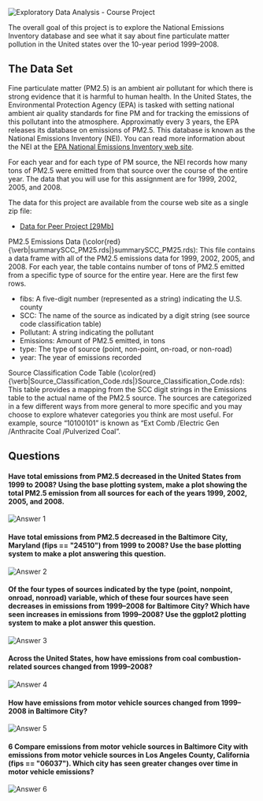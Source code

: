 ![Exploratory Data Analysis - Course Project](./assets/cover.jpg)

The overall goal of this project is to explore the National Emissions Inventory database and see what it say about fine particulate matter pollution in the United states over the 10-year period 1999–2008.

## The Data Set

Fine particulate matter (PM2.5) is an ambient air pollutant for which there is strong evidence that it is harmful to human health. In the United States, the Environmental Protection Agency (EPA) is tasked with setting national ambient air quality standards for fine PM and for tracking the emissions of this pollutant into the atmosphere. Approximatly every 3 years, the EPA releases its database on emissions of PM2.5. This database is known as the National Emissions Inventory (NEI). You can read more information about the NEI at the <a href="http://www.epa.gov/ttn/chief/eiinformation.html">EPA National Emissions Inventory web site</a>.

For each year and for each type of PM source, the NEI records how many tons of PM2.5 were emitted from that source over the course of the entire year. The data that you will use for this assignment are for 1999, 2002, 2005, and 2008.

The data for this project are available from the course web site as a single zip file:

<ul>
  <li><a href="https://d396qusza40orc.cloudfront.net/exdata%2Fdata%2FNEI_data.zip">Data for Peer Project [29Mb]</a></li>
</ul>

PM2.5 Emissions Data (\color{red}{\verb|summarySCC_PM25.rds|}summarySCC_PM25.rds): This file contains a data frame with all of the PM2.5 emissions data for 1999, 2002, 2005, and 2008. For each year, the table contains number of tons of PM2.5 emitted from a specific type of source for the entire year. Here are the first few rows.

<ul>
<li>fibs: A five-digit number (represented as a string) indicating the U.S. county</li>
<li>SCC: The name of the source as indicated by a digit string (see source code classification table)</li>
<li>Pollutant: A string indicating the pollutant</li>
<li>Emissions: Amount of PM2.5 emitted, in tons</li>
<li>type: The type of source (point, non-point, on-road, or non-road)</li>
<li>year: The year of emissions recorded</li>
</ul>

Source Classification Code Table (\color{red}{\verb|Source_Classification_Code.rds|}Source_Classification_Code.rds): This table provides a mapping from the SCC digit strings in the Emissions table to the actual name of the PM2.5 source. The sources are categorized in a few different ways from more general to more specific and you may choose to explore whatever categories you think are most useful. For example, source “10100101” is known as “Ext Comb /Electric Gen /Anthracite Coal /Pulverized Coal”.

## Questions
#### Have total emissions from PM2.5 decreased in the United States from 1999 to 2008? Using the base plotting system, make a plot showing the total PM2.5 emission from all sources for each of the years 1999, 2002, 2005, and 2008.

![Answer 1](./answer1.png)

#### Have total emissions from PM2.5 decreased in the Baltimore City, Maryland (fips == "24510") from 1999 to 2008? Use the base plotting system to make a plot answering this question.

![Answer 2](./answer2.png)

#### Of the four types of sources indicated by the type (point, nonpoint, onroad, nonroad) variable, which of these four sources have seen decreases in emissions from 1999–2008 for Baltimore City? Which have seen increases in emissions from 1999–2008? Use the ggplot2 plotting system to make a plot answer this question.

![Answer 3](./answer3.png)

#### Across the United States, how have emissions from coal combustion-related sources changed from 1999–2008?

![Answer 4](./answer4.png)

#### How have emissions from motor vehicle sources changed from 1999–2008 in Baltimore City?

![Answer 5](./answer5.png)

#### 6 Compare emissions from motor vehicle sources in Baltimore City with emissions from motor vehicle sources in Los Angeles County, California (fips == "06037"). Which city has seen greater changes over time in motor vehicle emissions?

![Answer 6](./answer6.png)


